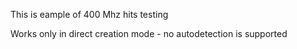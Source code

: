 This is eample of 400 Mhz hits testing

Works only in direct creation mode - no autodetection is supported
